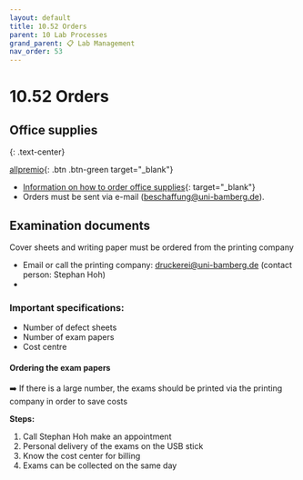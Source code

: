 ```yaml
---
layout: default
title: 10.52 Orders
parent: 10 Lab Processes
grand_parent: 📋 Lab Management
nav_order: 53
---
```


# 10.52 Orders

## Office supplies

{: .text-center}

[allpremio](https://allpremio.privatepilot.de/allpremio/uni-bamberg/){: .btn .btn-green target="_blank"}

- [Information on how to order office supplies](https://www.uni-bamberg.de/abt-haushalt/bestellung-von-bueromaterial/){: target="_blank"}
- Orders must be sent via e-mail (beschaffung@uni-bamberg.de).

<!-- Including IT, supplies, books -->

## Examination documents
Cover sheets and writing paper must be ordered from the printing company
- Email or call the printing company: druckerei@uni-bamberg.de (contact person: Stephan Hoh)
- 

### Important specifications:
- Number of defect sheets
- Number of exam papers
- Cost centre



#### Ordering the exam papers
➡️ If there is a large number, the exams should be printed via the printing company in order to save costs

**Steps:**
1. Call Stephan Hoh make an appointment
2. Personal delivery of the exams on the USB stick
3. Know the cost center for billing
4. Exams can be collected on the same day
